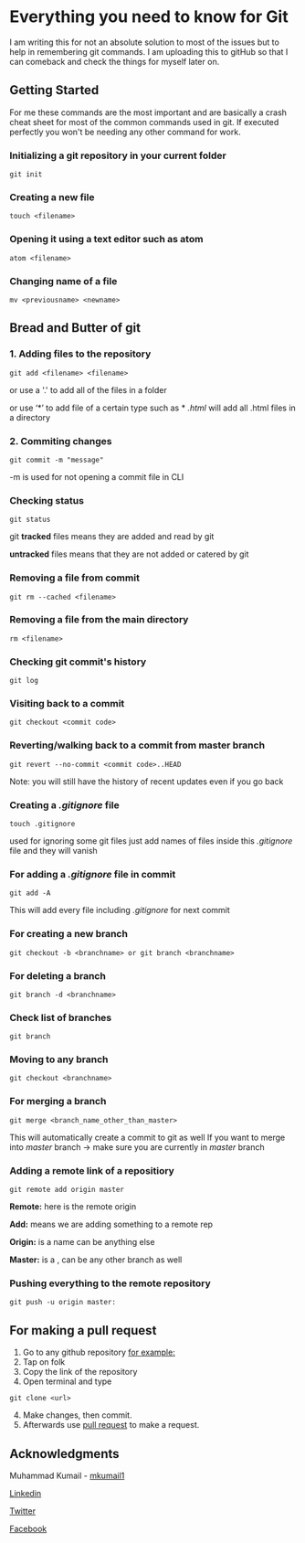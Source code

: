 # Everything you need to know for Git

I am writing this for not an absolute solution to most of the issues but to help in remembering git commands. I am uploading this to gitHub so that I can comeback and check the things for myself later on.

## Getting Started

For me these commands are the most important and are basically a crash cheat sheet for most of the common commands used in git. If executed perfectly you won't be needing any other command for work.

### Initializing a git repository in your current folder

```
git init
```

### Creating a new file

```
touch <filename>
```

### Opening it using a text editor such as atom

```
atom <filename>
```

### Changing name of a file

```
mv <previousname> <newname>
```

## Bread and Butter of git

### 1. Adding files to the repository

```
git add <filename> <filename> 
```
or use a '.' to add all of the files in a folder 

or use ‘*’ to add file of a certain type such as  * *.html* will add all .html files in a directory

### 2. Commiting changes

```
git commit -m "message"
```
-m is used for not opening a commit file in CLI

### Checking status

```
git status
```
git **tracked** files means they are added and read by git

**untracked** files means that they are not added or catered by git

### Removing a file from commit

```
git rm --cached <filename>
```

### Removing a file from the main directory
```
rm <filename>
```

### Checking git commit's history

```
git log
```

### Visiting back to a commit

```
git checkout <commit code>
```

### Reverting/walking back to a commit from master branch 

```
git revert --no-commit <commit code>..HEAD
```
Note: you will still have the history of recent updates even if you go back

### Creating a *.gitignore* file

```
touch .gitignore
```
used for ignoring some git files
just add names of files inside this *.gitignore* file and they will vanish

### For adding a *.gitignore* file in commit

```
git add -A
```
This will add every file including *.gitignore* for next commit

### For creating a new branch

```
git checkout -b <branchname> or git branch <branchname>
```

### For deleting a branch

```
git branch -d <branchname>
```

### Check list of branches

```
git branch
```

### Moving to any branch

```
git checkout <branchname>
```

### For merging a branch

```
git merge <branch_name_other_than_master>
```
This will automatically create a commit to git as well
If you want to merge into *master* branch -> make sure you are currently in *master* branch 

### Adding a remote link *<url>* of a repositiory

```
git remote add origin master
```
**Remote:** here is the remote origin

**Add:** means we are adding something to a remote rep

**Origin:** is a name can be anything else

**Master:** is a <branch name>, can be any other branch as well

### Pushing everything to the remote repository

```
git push -u origin master:
```

## For making a pull request

1. Go to any github repository [for example:](https://github.com/mkumail1/PurrfectMatchingHTML-CSS)
2. Tap on folk
3. Copy the link of the repository
4. Open terminal and type
```
git clone <url>
```
4. Make changes, then commit.
5. Afterwards use [pull request](https://github.com/mkumail1/PurrfectMatchingHTML-CSS/pulls) to make a request.

## Acknowledgments

Muhammad Kumail - [mkumail1](https://github.com/mkumail1)

[Linkedin](https://www.linkedin.com/in/mkumail1/)

[Twitter](https://www.twitter.com/theszwitterguy)

[Facebook](https://www.facebook.com/theszwitterguy)

